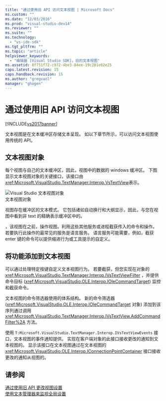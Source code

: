 ```yaml
---
title: "通过使用旧 API 访问文本视图 | Microsoft Docs"
ms.custom: ""
ms.date: "12/03/2016"
ms.prod: "visual-studio-dev14"
ms.reviewer: ""
ms.suite: ""
ms.technology: 
  - "vs-ide-sdk"
ms.tgt_pltfrm: ""
ms.topic: "article"
helpviewer_keywords: 
  - "编辑器 [Visual Studio SDK]，旧的文本视图"
ms.assetid: 8f751f72-c972-4be3-84ee-19c281e02e25
caps.latest.revision: 15
caps.handback.revision: 15
ms.author: "gregvanl"
manager: "ghogen"
---
```

# 通过使用旧 API 访问文本视图
[!INCLUDE[vs2017banner](../code-quality/includes/vs2017banner.md)]

文本视图是在文本缓冲区存储文本呈现。  如以下章节所示，可以访问文本视图使用传统的 API。  
  
## 文本视图对象  
 每个视图与自己的文本缓冲区，因此，视图中的数据的 windows 缓冲区。  下图显示文本视图对象的关键接口，该接口由 <xref:Microsoft.VisualStudio.TextManager.Interop.VsTextView>表示。  
  
 ![Visual Studio 文本视图对象](../extensibility/media/vstextview.png "vstextview")  
文本视图对象  
  
 视图存在缓冲区的文本模式。  它包括诸如自动换行和大纲显示，因此，与您在视图中看到非 text 的精确表示缓冲区中的。  
  
 ，该视图在之前，操作视图。利用这些其他服务或进程截获传入的命令和操作。  若要执行此操作的最常见的服务是语言服务。  语言服务可能需要，例如，截获 enter 键的命令可以提供缩进行为或工具提示的自定义。  
  
## 将功能添加到文本视图  
 可以通过处理特定按键自定义文本视图行为。  若要截获，但您实现在对象的 <xref:Microsoft.VisualStudio.TextManager.Interop.IVsTextViewFilter> ，并提供命令目标 \(<xref:Microsoft.VisualStudio.OLE.Interop.IOleCommandTarget>\) 监控和截获命令。  
  
 文本视图的命令筛选器使用的体系结构。  新的命令筛选器 \(<xref:Microsoft.VisualStudio.OLE.Interop.IOleCommandTarget> 对象\) 添加到该序列通过调用 <xref:Microsoft.VisualStudio.TextManager.Interop.IVsTextView.AddCommandFilter%2A> 方法。  
  
 使用 `T:Microsoft.VisualStudio.TextManager.Interop.IVsTextViewEvents` 接口，文本视图的事件通知提供。  实现在客户端对象的此接口接收更改的通知到文本视图的。  显示该接口在文本视图通过在文本视图的 <xref:Microsoft.VisualStudio.OLE.Interop.IConnectionPointContainer> 接口接收更改的通知从视图的。  
  
## 请参阅  
 [通过使用旧 API 更改视图设置](../extensibility/changing-view-settings-by-using-the-legacy-api.md)   
 [使用文本管理器来监视全局设置](../extensibility/using-the-text-manager-to-monitor-global-settings.md)